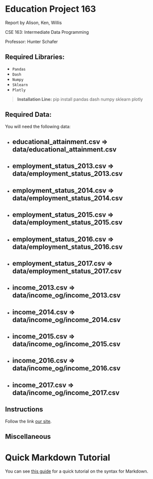 # Education Project 163
Report by Alison, Ken, Willis

CSE 163: Intermediate Data Programming

Professor: Hunter Schafer

## Required Libraries:
* `Pandas`
* `Dash`
* `Numpy`
* `Sklearn`
* `Plotly`
> **Installation Line:** pip install pandas dash numpy sklearn plotly

## Required Data:
You will need the following data:

- educational_attainment.csv => data/educational_attainment.csv
    - 
- employment_status_2013.csv => data/employment_status_2013.csv
    -  
- employment_status_2014.csv => data/employment_status_2014.csv
    -  
- employment_status_2015.csv => data/employment_status_2015.csv
    -  
- employment_status_2016.csv => data/employment_status_2016.csv
    -  
- employment_status_2017.csv => data/employment_status_2017.csv
    -  
- income_2013.csv => data/income_og/income_2013.csv
    -  
- income_2014.csv => data/income_og/income_2014.csv
    -  
- income_2015.csv => data/income_og/income_2015.csv
    -  
- income_2016.csv => data/income_og/income_2016.csv
    -  
- income_2017.csv => data/income_og/income_2017.csv
    -  

## Instructions
Follow the link [our site](http://127.0.0.1:8050/).






## Miscellaneous


# Quick Markdown Tutorial
You can see [this guide](https://guides.github.com/features/mastering-markdown/)
for a quick tutorial on the syntax for Markdown.
